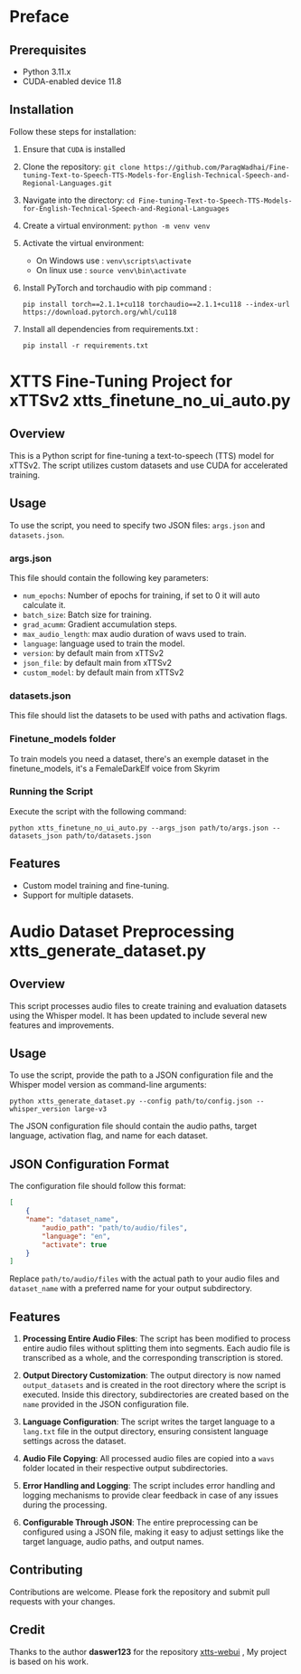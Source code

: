 # Preface

## Prerequisites
- Python 3.11.x
- CUDA-enabled device 11.8

## Installation
Follow these steps for installation:

1. Ensure that `CUDA` is installed
2. Clone the repository: `git clone https://github.com/ParagWadhai/Fine-tuning-Text-to-Speech-TTS-Models-for-English-Technical-Speech-and-Regional-Languages.git`
3. Navigate into the directory: `cd Fine-tuning-Text-to-Speech-TTS-Models-for-English-Technical-Speech-and-Regional-Languages`
4. Create a virtual environment: `python -m venv venv`
5. Activate the virtual environment:
   - On Windows use : `venv\scripts\activate`
   - On linux use    : `source venv\bin\activate`

6. Install PyTorch and torchaudio with pip command :

   `pip install torch==2.1.1+cu118 torchaudio==2.1.1+cu118 --index-url https://download.pytorch.org/whl/cu118`

7. Install all dependencies from requirements.txt :

    `pip install -r requirements.txt`

# XTTS Fine-Tuning Project for xTTSv2 xtts_finetune_no_ui_auto.py

## Overview
This is a Python script for fine-tuning a text-to-speech (TTS) model for xTTSv2. The script utilizes custom datasets and use CUDA for accelerated training.

## Usage
To use the script, you need to specify two JSON files: `args.json` and `datasets.json`.

### args.json
This file should contain the following key parameters:
- `num_epochs`: Number of epochs for training, if set to 0 it will auto calculate it.
- `batch_size`: Batch size for training.
- `grad_acumm`: Gradient accumulation steps.
-  `max_audio_length`: max audio duration of wavs used to train.
-  `language`: language used to train the model.
-  `version`: by default main from xTTSv2
-  `json_file`: by default main from xTTSv2
-  `custom_model`: by default main from xTTSv2

### datasets.json
This file should list the datasets to be used with paths and activation flags.

### Finetune_models folder
To train models you need a dataset, there's an exemple dataset in the finetune_models, it's a FemaleDarkElf voice from Skyrim

### Running the Script
Execute the script with the following command:
```
python xtts_finetune_no_ui_auto.py --args_json path/to/args.json --datasets_json path/to/datasets.json
```

## Features
- Custom model training and fine-tuning.
- Support for multiple datasets.


# Audio Dataset Preprocessing xtts_generate_dataset.py

## Overview
This script processes audio files to create training and evaluation datasets using the Whisper model. It has been updated to include several new features and improvements.

## Usage

To use the script, provide the path to a JSON configuration file and the Whisper model version as command-line arguments:

```
python xtts_generate_dataset.py --config path/to/config.json --whisper_version large-v3
```

The JSON configuration file should contain the audio paths, target language, activation flag, and name for each dataset.

## JSON Configuration Format

The configuration file should follow this format:

```json
[
    {
	"name": "dataset_name",
        "audio_path": "path/to/audio/files",
        "language": "en",
        "activate": true
    }
]
```

Replace `path/to/audio/files` with the actual path to your audio files and `dataset_name` with a preferred name for your output subdirectory.

## Features

1. **Processing Entire Audio Files**: The script has been modified to process entire audio files without splitting them into segments. Each audio file is transcribed as a whole, and the corresponding transcription is stored.

2. **Output Directory Customization**: The output directory is now named `output_datasets` and is created in the root directory where the script is executed. Inside this directory, subdirectories are created based on the `name` provided in the JSON configuration file.

3. **Language Configuration**: The script writes the target language to a `lang.txt` file in the output directory, ensuring consistent language settings across the dataset.

4. **Audio File Copying**: All processed audio files are copied into a `wavs` folder located in their respective output subdirectories.

5. **Error Handling and Logging**: The script includes error handling and logging mechanisms to provide clear feedback in case of any issues during the processing.

6. **Configurable Through JSON**: The entire preprocessing can be configured using a JSON file, making it easy to adjust settings like the target language, audio paths, and output names.


## Contributing
Contributions are welcome. Please fork the repository and submit pull requests with your changes.


## Credit
Thanks to the author **daswer123** for the repository [xtts-webui](https://github.com/daswer123/xtts-webui) , My project is based on his work.
